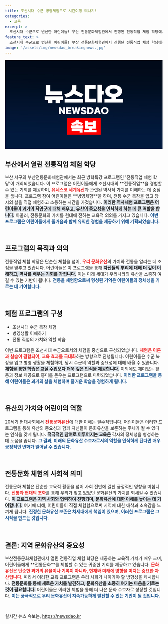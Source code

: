 ```yaml
---
title: 조선시대 수군 병영체험으로 시간여행 떠나기!
categories:
  - 교육
excerpt: >
  조선시대 수군으로 변신한 어린이들! 부산 전통문화체험관에서 진행된 전통직업 체험 학당에서 역사 속 직업을 직접 경험하며 유산의 가치를 배우는 특별한 방학 프로그램이 화제다.
feature_text: >
  조선시대 수군으로 변신한 어린이들! 부산 전통문화체험관에서 진행된 전통직업 체험 학당에서 역사 속 직업을 직접 경험하며 유산의 가치를 배우는 특별한 방학 프로그램이 화제다.
image: '/assets/img/newsdao_breakingnews.jpg'
---
```


<p><img src="/assets/img/newsdao_breakingnews.jpg" alt="firstkoreanews 속보" /></p>

<h2 data-ke-size="size26">부산에서 열린 전통직업 체험 학당</h2>

<p data-ke-size="size16">부산 서구의 부산전통문화체험관에서는 최근 방학특강 프로그램인 '전통직업 체험 학당'이 개최되었습니다. 이 프로그램은 어린이들에게 조선시대의 **전통직업**을 경험할 수 있는 기회를 제공하며, <b><span style="color: #ee2323;">유네스코 세계유산</span></b>과 관련된 역사적 가치를 이해하는 데 중점을 둡니다. 프로그램 참여 어린이들은 **병영체험**을 하며, 전통 수군 복장을 입고 당시의 삶을 직접 체험하고 소통하는 시간을 가졌습니다. <b><span style="background-color: #21538527;">이러한 역사체험 프로그램은 어린이들이 과거의 직업군에 대해 배우고, 유산의 중요성을 인식하게 하는 데 큰 역할을 합니다.</span></b> 아울러, 전통문화의 가치를 현대에 전하는 교육적 의의를 가지고 있습니다. <b><span style="color: #1a5490;">이번 프로그램은 어린이들에게 즐거움과 함께 유익한 경험을 제공하기 위해 기획되었습니다.</span></b></p>

<p data-ke-size="size16">&nbsp;</p>

<h2 data-ke-size="size26">프로그램의 목적과 의의</h2>

<p data-ke-size="size16">전통직업 체험 학당은 단순한 체험을 넘어, <b><span style="color: #ee2323;">우리 문화유산</span></b>의 가치와 전통을 알리는 데 초점을 맞추고 있습니다. 어린이들은 이 프로그램을 통해 <b><span style="background-color: #21538527;">자신들의 뿌리에 대해 더 깊이 이해하고, 역사를 배우는 기회를 가집니다.</span></b> 이는 미래 세대가 우리나라의 유산을 소중히 여길 수 있는 기반이 됩니다. <b><span style="color: #1a5490;">전통을 체험함으로써 형성된 기억은 어린이들의 정체성을 기르는 데 기여합니다.</span></b></p>

<p data-ke-size="size16">&nbsp;</p>

<h2 data-ke-size="size26">체험 프로그램의 구성</h2>

<ul>
    <li>조선시대 수군 복장 체험</li>
    <li>병영생활 이해하기</li>
    <li>전통 직업의 가치와 역할 학습</li>
</ul>

<p data-ke-size="size16">이번 프로그램은 조선시대 수군으로서의 체험을 중심으로 구성되었습니다. <b><span style="color: #ee2323;">체험은 이론과 실습이 결합되어, 교육 효과를 극대화</span></b>하는 방향으로 진행됩니다. 어린이들은 수군 복장을 입고 병영 생활을 체험하며, 당시 수군의 역할과 중요성에 대해 배울 수 있습니다. <b><span style="background-color: #21538527;">체험을 통한 학습은 교실 수업보다 더욱 깊은 인식을 제공합니다.</span></b> 이외에도 재미있는 활동과 정보 제공으로 흥미를 돋우는 프로그램으로 마련되었습니다. <b><span style="color: #1a5490;">이러한 프로그램을 통해 어린이들은 과거의 삶을 체험하며 즐거운 학습을 경험하게 됩니다.</span></b></p>

<p data-ke-size="size16">&nbsp;</p>

<h2 data-ke-size="size26">유산의 가치와 어린이의 역할</h2>

<p data-ke-size="size16">20세기 현대사회에서 <b><span style="color: #ee2323;">전통문화유산</span></b>에 대한 이해는 필수적입니다. 어린이들은 이러한 프로그램을 통해 유산의 중요성과 함께 자신들이 문화유산을 보존하는 주체가 될 수 있다는 인식을 갖게 됩니다. <b><span style="background-color: #21538527;">적극적인 참여로 이루어지는 교육은</span></b> 각자의 정체성을 형성하는 데 도움을 줍니다. <b><span style="color: #1a5490;">그 결과, 미래의 문화유산 수호자로서의 역할을 인식하게 된다면 매우 긍정적인 변화가 일어날 수 있습니다.</span></b></p>

<p data-ke-size="size16">&nbsp;</p>

<h2 data-ke-size="size26">전통문화 체험의 사회적 의미</h2>

<p data-ke-size="size16">전통문화 체험은 단순한 교육적 활동을 넘어 사회 전반에 걸친 긍정적인 영향을 미칩니다. <b><span style="color: #ee2323;">전통과 현대의 조화</span></b>를 통해 우리가 잊고 있었던 문화유산의 가치를 되새길 수 있습니다. <b><span style="background-color: #21538527;">이 프로그램은 지역 사회와 협력하여 진행되며, 문화유산에 대한 이해를 높이는 데 기여합니다.</span></b> 여기에 더해, 어린이들이 직접 체험함으로써 지역에 대한 애착과 소속감을 느끼게 됩니다. <b><span style="color: #1a5490;">진정한 문화유산 보존은 차세대에게 책임이 있으며, 이러한 프로그램은 그 시작을 만드는 것입니다.</span></b></p>

<p data-ke-size="size16">&nbsp;</p>

<h2 data-ke-size="size26">결론: 지역 문화유산의 중요성</h2>

<p data-ke-size="size16">부산전통문화체험관에서 열린 전통직업 체험 학당은 제공하는 교육적 가치가 매우 크며, 어린이들에게 **전통문화**를 체험할 수 있는 귀중한 기회를 제공하고 있습니다. <b><span style="color: #ee2323;">문화유산은 단순한 과거의 유물이나 기록이 아니라, 현재와 미래에 영향을 미치는 중요한 자산입니다.</span></b> 따라서 이러한 교육 프로그램은 우리 사회가 나아가야 할 방향성을 제시합니다. <b><span style="background-color: #21538527;">전통문화를 통해 새로운 가치를 발견하고, 문화유산을 소중히 여기는 마음을 기르는 것이 필요합니다.</span></b> 어린이들은 이러한 체험을 통해 더 나은 문화 수호자로 성장할 것입니다. <b><span style="color: #1a5490;">이는 궁극적으로 우리 문화유산이 지속가능하게 발전할 수 있는 기반이 될 것입니다.</span></b></p>

<p data-ke-size="size16">&nbsp;</p>
실시간 뉴스 속보는, <a href="https://newsdao.kr" rel="dofollow">https://newsdao.kr</a>


